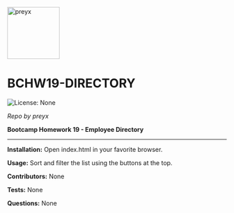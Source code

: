 <a href="https://github.com/preyx"><img src="https://avatars1.githubusercontent.com/u/425908?v=4" alt="preyx" title="preyx" width="120" height="120"></a>

# BCHW19-DIRECTORY

![License: None](https://img.shields.io/badge/License-None-brightgreen)

_Repo by preyx_

__Bootcamp Homework 19 - Employee Directory__

---

__Installation:__
Open index.html in your favorite browser.

__Usage:__
Sort and filter the list using the buttons at the top.

__Contributors:__
None

__Tests:__
None

__Questions:__
None